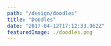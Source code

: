 ```yaml
---
path: "/design/doodles"
title: "Doodles"
date: "2017-04-12T17:12:33.962Z"
featuredImage: ./doodles.png
---
```

